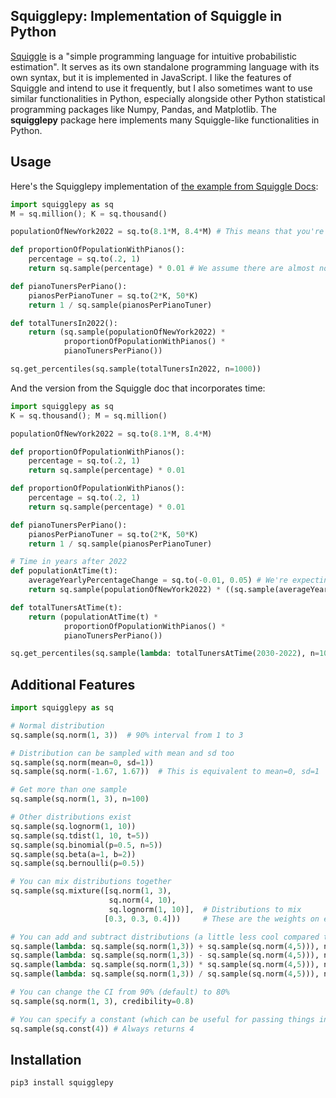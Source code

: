 ## Squigglepy: Implementation of Squiggle in Python

[Squiggle](https://www.squiggle-language.com/) is a "simple programming language for intuitive probabilistic estimation". It serves as its own standalone programming language with its own syntax, but it is implemented in JavaScript. I like the features of Squiggle and intend to use it frequently, but I also sometimes want to use similar functionalities in Python, especially alongside other Python statistical programming packages like Numpy, Pandas, and Matplotlib. The **squigglepy** package here implements many Squiggle-like functionalities in Python.


## Usage

Here's the Squigglepy implementation of [the example from Squiggle Docs](https://www.squiggle-language.com/docs/Overview):

```Python
import squigglepy as sq
M = sq.million(); K = sq.thousand()

populationOfNewYork2022 = sq.to(8.1*M, 8.4*M) # This means that you're 90% confident the value is between 8.1 and 8.4 Million.

def proportionOfPopulationWithPianos():
    percentage = sq.to(.2, 1)
    return sq.sample(percentage) * 0.01 # We assume there are almost no people with multiple pianos

def pianoTunersPerPiano():
    pianosPerPianoTuner = sq.to(2*K, 50*K)
    return 1 / sq.sample(pianosPerPianoTuner)

def totalTunersIn2022():
    return (sq.sample(populationOfNewYork2022) *
            proportionOfPopulationWithPianos() *
            pianoTunersPerPiano())

sq.get_percentiles(sq.sample(totalTunersIn2022, n=1000))
```

And the version from the Squiggle doc that incorporates time:

```Python
import squigglepy as sq
K = sq.thousand(); M = sq.million()

populationOfNewYork2022 = sq.to(8.1*M, 8.4*M)

def proportionOfPopulationWithPianos():
    percentage = sq.to(.2, 1)
    return sq.sample(percentage) * 0.01

def proportionOfPopulationWithPianos():
    percentage = sq.to(.2, 1)
    return sq.sample(percentage) * 0.01

def pianoTunersPerPiano():
    pianosPerPianoTuner = sq.to(2*K, 50*K)
    return 1 / sq.sample(pianosPerPianoTuner)

# Time in years after 2022
def populationAtTime(t):
    averageYearlyPercentageChange = sq.to(-0.01, 0.05) # We're expecting NYC to continuously grow with an mean of roughly between -1% and +4% per year
    return sq.sample(populationOfNewYork2022) * ((sq.sample(averageYearlyPercentageChange) + 1) ** t)

def totalTunersAtTime(t):
    return (populationAtTime(t) *
            proportionOfPopulationWithPianos() *
            pianoTunersPerPiano())

sq.get_percentiles(sq.sample(lambda: totalTunersAtTime(2030-2022), n=1000))
```

## Additional Features

```Python
import squigglepy as sq

# Normal distribution
sq.sample(sq.norm(1, 3))  # 90% interval from 1 to 3

# Distribution can be sampled with mean and sd too
sq.sample(sq.norm(mean=0, sd=1))
sq.sample(sq.norm(-1.67, 1.67))  # This is equivalent to mean=0, sd=1

# Get more than one sample
sq.sample(sq.norm(1, 3), n=100)

# Other distributions exist
sq.sample(sq.lognorm(1, 10))
sq.sample(sq.tdist(1, 10, t=5))
sq.sample(sq.binomial(p=0.5, n=5))
sq.sample(sq.beta(a=1, b=2))
sq.sample(sq.bernoulli(p=0.5))

# You can mix distributions together
sq.sample(sq.mixture([sq.norm(1, 3),
                      sq.norm(4, 10),
                      sq.lognorm(1, 10)],  # Distributions to mix
                     [0.3, 0.3, 0.4]))     # These are the weights on each distribution

# You can add and subtract distributions (a little less cool compared to native Squiggle unfortunately):
sq.sample(lambda: sq.sample(sq.norm(1,3)) + sq.sample(sq.norm(4,5))), n=100)
sq.sample(lambda: sq.sample(sq.norm(1,3)) - sq.sample(sq.norm(4,5))), n=100)
sq.sample(lambda: sq.sample(sq.norm(1,3)) * sq.sample(sq.norm(4,5))), n=100)
sq.sample(lambda: sq.sample(sq.norm(1,3)) / sq.sample(sq.norm(4,5))), n=100)

# You can change the CI from 90% (default) to 80%
sq.sample(sq.norm(1, 3), credibility=0.8)

# You can specify a constant (which can be useful for passing things into functions or mixtures)
sq.sample(sq.const(4)) # Always returns 4
```

## Installation

`pip3 install squigglepy`

